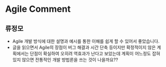 # Agile Comment

## 류정모
- Agile 개발 방식에 대한 설명과 예시를 통한 이해를 쉽게 할 수 있어서 좋았습니다.
- 글을 읽으면서 Agile의 장점이 버그 해결과 시간 단축 등이지만 확정적이지 않은 계획에서는 단점이 확실하여 오히려 역효과가 난다고 보았는데 계획이 어느정도 잡혀있지 않으면 전통적인 개발 방법론을 쓰는 것이 나을까요??
